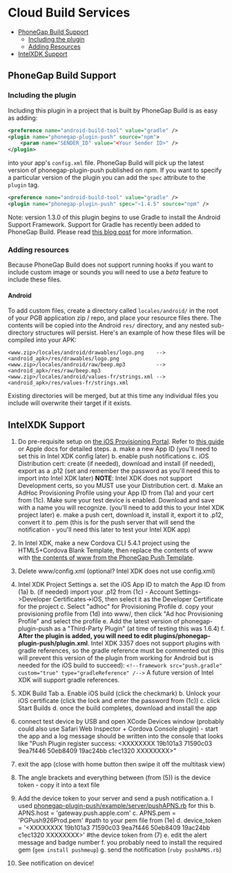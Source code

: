 # Cloud Build Services

- [PhoneGap Build Support](#phonegap-build-support)
  - [Including the plugin](#including-the-plugin)
  - [Adding Resources](#adding-resources)
- [IntelXDK Support](#intelxdk-support)

## PhoneGap Build Support

### Including the plugin

Including this plugin in a project that is built by PhoneGap Build is as easy as adding:

```xml
<preference name="android-build-tool" value="gradle" />
<plugin name="phonegap-plugin-push" source="npm">
    <param name="SENDER_ID" value="<Your Sender ID>" />
</plugin>
```

into your app's `config.xml` file. PhoneGap Build will pick up the latest version of phonegap-plugin-push published on npm. If you want to specify a particular version of the plugin you can add the `spec` attribute to the `plugin` tag.

```xml
<preference name="android-build-tool" value="gradle" />
<plugin name="phonegap-plugin-push" spec="~1.4.5" source="npm" />
```

Note: version 1.3.0 of this plugin begins to use Gradle to install the Android Support Framework. Support for Gradle has recently been added to PhoneGap Build. Please read [this blog post](http://phonegap.com/blog/2015/09/28/android-using-gradle/) for more information.

### Adding resources

Because PhoneGap Build does not support running hooks if you want to include custom image or sounds you will need to use a *beta* feature to include these files.

#### Android

To add custom files, create a directory called `locales/android/` in the root of your PGB application zip / repo, and place your resource files there. The contents will be copied into the Android `res/` directory, and any nested sub-directory structures will persist. Here's an example of how these files will be compiled into your APK:

```
<www.zip>/locales/android/drawables/logo.png    --> <android_apk>/res/drawables/logo.png
<www.zip>/locales/android/raw/beep.mp3          --> <android_apk>/res/raw/beep.mp3
<www.zip>/locales/android/values-fr/strings.xml --> <android_apk>/res/values-fr/strings.xml
```

Existing directories will be merged, but at this time any individual files you include will overwrite their target if it exists.

## IntelXDK Support

1. Do pre-requisite setup on [the iOS Provisioning Portal](https://developer.apple.com/account/ios/identifier/bundle).  Refer to [this guide](https://www.raywenderlich.com/123862/push-notifications-tutorial) or Apple docs for detailed steps.
a. make a new App ID (you'll need to set this in Intel XDK config later)
b. enable push notifications
c. iOS Distribution cert: create (if needed), download and install (if needed), export as a .p12 (set and remember the password as you'll need this to import into Intel XDK later)
**NOTE**: Intel XDK does not support Development certs, so you MUST use your Distribution cert.
d. Make an AdHoc Provisioning Profile using your App ID from (1a) and your cert from (1c).  Make sure your test device is enabled.  Download and save with a name you will recognize. (you'll need to add this to your Intel XDK project later)
e. make a push cert, download it, install it, export it to .p12, convert it to .pem (this is for the push server that will send the notification - you'll need this later to test your Intel XDK app)

2. In Intel XDK, make a new Cordova CLI 5.4.1 project using the HTML5+Cordova Blank Template, then replace the contents of www with [the contents of www from the PhoneGap Push Template](https://github.com/phonegap/phonegap-template-push/tree/master/www).

3. Delete www/config.xml (optional? Intel XDK does not use config.xml)

4. Intel XDK Project Settings
a. set the iOS App ID to match the App ID from (1a)
b. (if needed) import your .p12 from (1c) - Account Settings->Developer Certificates->iOS, then select it as the Developer Certificate for the project
c. Select "adhoc" for Provisioning Profile
d. copy your provisioning profile from (1d) into www/, then click "Ad hoc Provisioning Profile" and select the profile
e. Add the latest version of phonegap-plugin-push as a "Third-Party Plugin" (at time of testing this was 1.6.4)
f. **After the plugin is added, you will need to edit plugins/phonegap-plugin-push/plugin.xml**.  Intel XDK 3357 does not support plugins with gradle references, so the gradle reference must be commented out (this will prevent this version of the plugin from working for Android but is needed for the iOS build to succeed):
`<!--framework src="push.gradle" custom="true" type="gradleReference" /-->`
A future version of Intel XDK will support gradle references.

5. XDK Build Tab
a. Enable iOS build (click the checkmark)
b. Unlock your iOS certificate (click the lock and enter the password from (1c))
c. click Start Builds
d. once the build completes, download and install the app

6. connect test device by USB and open XCode Devices window (probably could also use Safari Web Inspector + Cordova Console plugin) - start the app and a log message should be written into the console that looks like "Push Plugin register success: \<XXXXXXXX 19b101a3 71590c03 9ea7f446 50eb8409 19ac24bb c1ec1320 XXXXXXXX\>"

7. exit the app (close with home button then swipe it off the multitask view)

8. The angle brackets and everything between (from (5)) is the device token - copy it into a text file

9. Add the device token to your server and send a push notification
a. I used [phonegap-plugin-push/example/server/pushAPNS.rb](https://github.com/phonegap/phonegap-plugin-push/blob/master/example/server/pushAPNS.rb) for this
b. APNS.host = 'gateway.push.apple.com'
c. APNS.pem  = 'PGPush926Prod.pem' #path to your pem file from (1e)
d. device_token = '\<XXXXXXXX 19b101a3 71590c03 9ea7f446 50eb8409 19ac24bb c1ec1320 XXXXXXXX\>' #the device token from (7)
e. edit the alert message and badge number
f. you probably need to install the required gem (`gem install pushmeup`)
g. send the notification (`ruby pushAPNS.rb`)

10. See notification on device!
